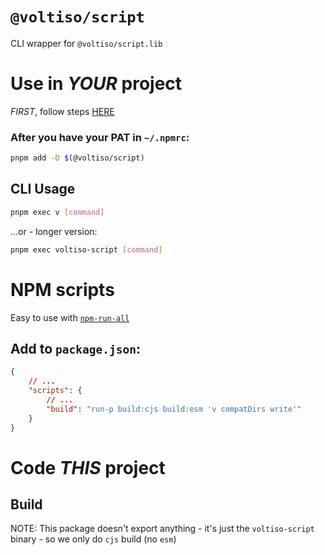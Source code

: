 # `@voltiso/script`

CLI wrapper for `@voltiso/script.lib`

# Use in _YOUR_ project

_FIRST_, follow steps
[HERE](https://github.com/voltiso/util#use-in-your-project)

### After you have your PAT in `~/.npmrc`:

```sh
pnpm add -D $(@voltiso/script)
```

## CLI Usage

```sh
pnpm exec v [command]
```

...or - longer version:

```sh
pnpm exec voltiso-script [command]
```

# NPM scripts

Easy to use with [`npm-run-all`](https://www.npmjs.com/package/npm-run-all)

## Add to `package.json`:

```json
{
	// ...
	"scripts": {
		// ...
		"build": "run-p build:cjs build:esm 'v compatDirs write'"
	}
}
```

# Code _THIS_ project

## Build

NOTE: This package doesn't export anything - it's just the `voltiso-script`
binary - so we only do `cjs` build (no `esm`)
